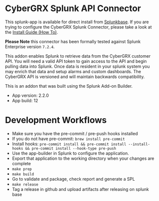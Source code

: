 # CyberGRX Splunk API Connector

This splunk-app is available for direct install from [Splunkbase](https://splunkbase.splunk.com/app/4487/).  If you are trying to configure the CyberGRX Splunk Connector, please take a look at the [Install Guide (How To)](./HOW-TO.md).

**Please Note** this connector has been formally tested against Splunk Enterprise version `7.2.4`.

This addon enables Splunk to retrieve data from the CyberGRX customer API.  You will need a valid API token to gain access to the API and begin pulling data into Splunk.  Once data is resident in your splunk system you may enrich that data and setup alarms and custom dashboards.  The CyberGRX API is versioned and will maintain backwards compatibility.

This is an addon that was built using the Splunk Add-on Builder.
- App version: 2.2.0
- App build: 12

# Development Workflows
- Make sure you have the pre-commit / pre-push hooks installed
 - If you do not have pre-commit: `brew install pre-commit`
 - Install hooks: `pre-commit install && pre-commit install --install-hooks && pre-commit install --hook-type pre-push`
- Use the app-builder in Splunk to configure the application.
- Export that application to the working directory when your changes are complete
- `make prep`
- `make build`
- Go to validate and package, check report and generate a SPL
- `make release`
- Tag a release in github and upload artifacts after releasing on splunk base
